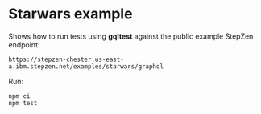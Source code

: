 # Starwars example

Shows how to run tests using **gqltest** against the public example StepZen endpoint:

```
https://stepzen-chester.us-east-a.ibm.stepzen.net/examples/starwars/graphql
```

Run:

```
npm ci
npm test
```